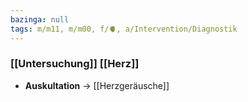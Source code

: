 ```yaml
---
bazinga: null
tags: m/m11, m/m00, f/🫀, a/Intervention/Diagnostik
---
```

### [[Untersuchung]] [[Herz]]
- **Auskultation** → [[Herzgeräusche]]